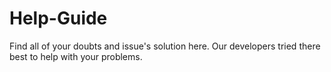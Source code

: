 # Help-Guide 
Find all of your doubts and issue's solution here. Our developers tried there best to help with your problems. 
